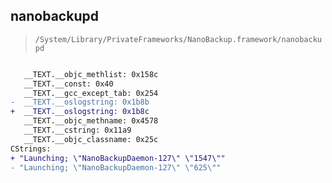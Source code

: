 ## nanobackupd

> `/System/Library/PrivateFrameworks/NanoBackup.framework/nanobackupd`

```diff

   __TEXT.__objc_methlist: 0x158c
   __TEXT.__const: 0x40
   __TEXT.__gcc_except_tab: 0x254
-  __TEXT.__oslogstring: 0x1b8b
+  __TEXT.__oslogstring: 0x1b8c
   __TEXT.__objc_methname: 0x4578
   __TEXT.__cstring: 0x11a9
   __TEXT.__objc_classname: 0x25c
CStrings:
+ "Launching; \"NanoBackupDaemon-127\" \"1547\""
- "Launching; \"NanoBackupDaemon-127\" \"625\""

```
